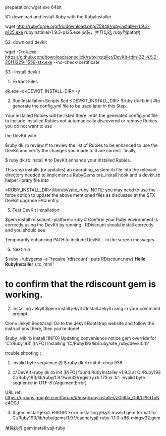 preparation:
 wget.exe 64bit

S1: download and Install Ruby with the RubyInstaller

wget http://rubyforge.org/frs/download.php/75848/rubyinstaller-1.9.3-p125.exe 
rubyinstaller-1.9.3-p125.exe 
安装，并且勾选 ruby到path内

S2: download devkit 

wget -O dk.exe https://github.com/downloads/oneclick/rubyinstaller/DevKit-tdm-32-4.5.2-20111229-1559-sfx.exe --no-check-certificate

S3 : Install devkit 

1. Extract Files
 
dk.exe  -o<DEVKIT_INSTALL_DIR> -y 

2. Run Installation Scripts
$cd <DEVKIT_INSTALL_DIR> 
$ruby dk.rb  init #to  generate the config.yml file to be used later in this Step. 

Your installed Rubies will be listed there . edit the generated config.yml file to include installed Rubies not automagically discovered or remove Rubies you do not want to use 

the DevKit with.

$ruby dk.rb review # to review the list of Rubies to be enhanced to use the DevKit and verify the changes you made to it are correct. finally, 

$ ruby dk.rb install # to DevKit enhance your installed Rubies. 

This step installs (or updates) an operating_system.rb file into the relevant directory needed to implement a RubyGems pre_install hook and a devkit.rb helper library file into 

<RUBY_INSTALL_DIR>\lib\ruby\site_ruby. NOTE: you may need to use the --force option to update the above mentioned files as discussed at the SFX DevKit upgrade FAQ entry.

5. Test DevKit Installation

$gem install rdiscount -platform=ruby # Confirm your Ruby environment is correctly using the DevKit by running . RDiscount should install correctly and you should see 

Temporarily enhancing PATH to include DevKit… in the screen messages.

6. Next run 

$ ruby -rubygems -e "require 'rdiscount'; puts RDiscount.new('**Hello RubyInstaller**').to_html" 
# to confirm that the rdiscount gem is working.

7. Installing Jekyll
$gem install jekyll #Install Jekyll using  in your command prompt.

Clone Jekyll Bootstrap!
Go to the Jekyll Bootstrap website and follow the instructions there, then you’re done!

$ruby ./dk.rb install
[INFO] Updating convenience notice gem override for 'C:/Ruby193'
[INFO] Installing 'C:/Ruby193/lib/ruby/site_ruby/devkit.rb'


trouble shooting :

1.   invalid byte sequence @  $ ruby dk.rb init
A: chcp 936

2. c:\DevKit>ruby dk.rb init
[INFO] found RubyInstaller v1.9.3 at C:/Ruby193
C:/Ruby193/lib/ruby/1.9.1/win32/registry.rb:173:in `tr': invalid byte sequence in UTF-8 (ArgumentError)

URL ref: https://groups.google.com/forum/#!msg/rubyinstaller/zCj6ttx_GdI/LPFdToNc4O0J

3. $ gem install jekyll
ERROR:  Error installing jekyll:
	invalid gem format for C:/Ruby193/lib/ruby/gems/1.9.1/cache/yajl-ruby-1.1.0-x86-mingw32.gem

单独执行 gem install yajl-ruby 
